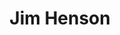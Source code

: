 ---
title: "Jim Henson"
cc-type: person
hashtag: jim-henson
born-on: 1936-09-24
died-on: 1990-05-16
related:
  - Frank Oz
tags:
  - puppeteer
  - actor
  - director
  - Human Being
  - dead at the moment
---
